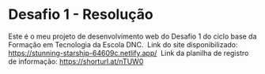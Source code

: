 # Desafio 1 - Resolução
Este é o meu projeto de desenvolvimento web do Desafio 1 do ciclo base da Formação em Tecnologia da Escola DNC.&nbsp;
Link do site disponibilizado: https://stunning-starship-64609c.netlify.app/&nbsp;
Link da planilha de registro de informação: https://shorturl.at/nTUW0
